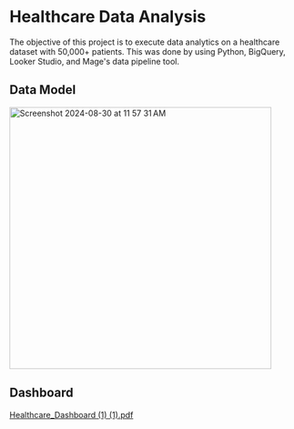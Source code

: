 # Healthcare Data Analysis
The objective of this project is to execute data analytics on a healthcare dataset with 50,000+ patients. This was done
by using Python, BigQuery, Looker Studio, and Mage's data pipeline tool.

## Data Model
<img width="460" alt="Screenshot 2024-08-30 at 11 57 31 AM" src="https://github.com/user-attachments/assets/4ded8d25-1913-44a1-adbf-298e0302bf9f">

## Dashboard
[Healthcare_Dashboard (1) (1).pdf](https://github.com/user-attachments/files/16823441/Healthcare_Dashboard.1.1.pdf)


